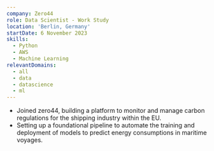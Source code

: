 ```yaml
---
company: Zero44
role: Data Scientist - Work Study
location: 'Berlin, Germany'
startDate: 6 November 2023
skills:
  - Python
  - AWS
  - Machine Learning
relevantDomains:
  - all
  - data
  - datascience
  - ml
---
```

- Joined zero44, building a platform to monitor and manage carbon regulations for the shipping industry within the EU.
- Setting up a foundational pipeline to automate the training and deployment of models to predict energy consumptions in
  maritime voyages.

